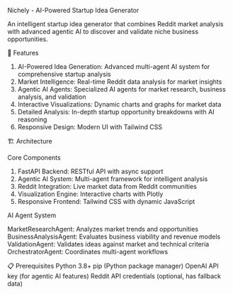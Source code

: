 Nichely - AI-Powered Startup Idea Generator


An intelligent startup idea generator that combines Reddit market analysis with advanced agentic AI to discover and validate niche business opportunities.

🚀 Features

1) AI-Powered Idea Generation: Advanced multi-agent AI system for comprehensive startup analysis
2) Market Intelligence: Real-time Reddit data analysis for market insights
3) Agentic AI Agents: Specialized AI agents for market research, business analysis, and validation
4) Interactive Visualizations: Dynamic charts and graphs for market data
5) Detailed Analysis: In-depth startup opportunity breakdowns with AI reasoning
6) Responsive Design: Modern UI with Tailwind CSS

🏗️ Architecture

Core Components

1) FastAPI Backend: RESTful API with async support
2) Agentic AI System: Multi-agent framework for intelligent analysis
3) Reddit Integration: Live market data from Reddit communities
4) Visualization Engine: Interactive charts with Plotly
5) Responsive Frontend: Tailwind CSS with dynamic JavaScript

AI Agent System

MarketResearchAgent: Analyzes market trends and opportunities
BusinessAnalysisAgent: Evaluates business viability and revenue models
ValidationAgent: Validates ideas against market and technical criteria
OrchestratorAgent: Coordinates multi-agent workflows 

📋 Prerequisites
Python 3.8+
pip (Python package manager)
OpenAI API key (for agentic AI features)
Reddit API credentials (optional, has fallback data)

